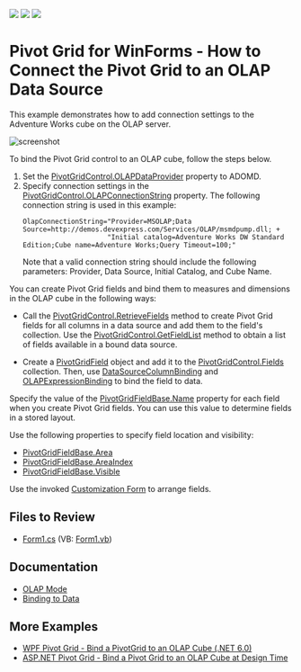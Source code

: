 <!-- default badges list -->
![](https://img.shields.io/endpoint?url=https://codecentral.devexpress.com/api/v1/VersionRange/128581726/22.1.3%2B)
[![](https://img.shields.io/badge/Open_in_DevExpress_Support_Center-FF7200?style=flat-square&logo=DevExpress&logoColor=white)](https://supportcenter.devexpress.com/ticket/details/T344546)
[![](https://img.shields.io/badge/📖_How_to_use_DevExpress_Examples-e9f6fc?style=flat-square)](https://docs.devexpress.com/GeneralInformation/403183)
<!-- default badges end -->
# Pivot Grid for WinForms - How to Connect the Pivot Grid to an OLAP Data Source

This example demonstrates how to add connection settings to the Adventure Works cube on the OLAP server.


![screenshot](images/screenshot.png)

To bind the Pivot Grid control to an OLAP cube, follow the steps below.

1. Set the [PivotGridControl.OLAPDataProvider](https://docs.devexpress.com/WindowsForms/DevExpress.XtraPivotGrid.PivotGridControl.OLAPDataProvider) property to ADOMD.
2. Specify connection settings in the [PivotGridControl.OLAPConnectionString](https://docs.devexpress.com/WindowsForms/DevExpress.XtraPivotGrid.PivotGridControl.OLAPConnectionString) property. The following connection string is used in this example:
    ```
    OlapConnectionString="Provider=MSOLAP;Data Source=http://demos.devexpress.com/Services/OLAP/msmdpump.dll; +
                         "Initial catalog=Adventure Works DW Standard Edition;Cube name=Adventure Works;Query Timeout=100;"
    ``` 
    Note that a valid connection string should include the following parameters: Provider, Data Source, Initial Catalog, and Cube Name.


You can create Pivot Grid fields and bind them to measures and dimensions in the OLAP cube in the following ways:

- Call the [PivotGridControl.RetrieveFields](https://docs.devexpress.com/WindowsForms/DevExpress.XtraPivotGrid.PivotGridControl.RetrieveFields(DevExpress.XtraPivotGrid.PivotArea-System.Boolean)) method to create Pivot Grid fields for all columns in a data source and add them to the field's collection. Use the [PivotGridControl.GetFieldList](https://docs.devexpress.com/WindowsForms/DevExpress.XtraPivotGrid.PivotGridControl.GetFieldList) method to obtain a list of fields available in a bound data source.

- Create a [PivotGridField](https://docs.devexpress.com/WindowsForms/DevExpress.XtraPivotGrid.PivotGridField) object and add it to the [PivotGridControl.Fields](https://docs.devexpress.com/WindowsForms/DevExpress.XtraPivotGrid.PivotGridControl.Fields) collection. Then, use [DataSourceColumnBinding](https://docs.devexpress.com/WindowsForms/DevExpress.XtraPivotGrid.DataSourceColumnBinding) and [OLAPExpressionBinding](https://docs.devexpress.com/WindowsForms/DevExpress.XtraPivotGrid.OLAPExpressionBinding) to bind the field to data.

Specify the value of the [PivotGridFieldBase.Name](https://docs.devexpress.com/CoreLibraries/DevExpress.XtraPivotGrid.PivotGridFieldBase.Name) property for each field when you create Pivot Grid fields. You can use this value to determine fields in a stored layout.

Use the following properties to specify field location and visibility:

- [PivotGridFieldBase.Area](https://docs.devexpress.com/CoreLibraries/DevExpress.XtraPivotGrid.PivotGridFieldBase.Area)
- [PivotGridFieldBase.AreaIndex](https://docs.devexpress.com/CoreLibraries/DevExpress.XtraPivotGrid.PivotGridFieldBase.AreaIndex)
- [PivotGridFieldBase.Visible](https://docs.devexpress.com/CoreLibraries/DevExpress.XtraPivotGrid.PivotGridFieldBase.Visible)

Use the invoked [Customization Form](https://docs.devexpress.com/WindowsForms/1805) to arrange fields.

## Files to Review

* [Form1.cs](./CS/WinOlapRetrieveFieldsExample/Form1.cs) (VB: [Form1.vb](./VB/WinOlapRetrieveFieldsExample/Form1.vb))

## Documentation

- [OLAP Mode](https://docs.devexpress.com/CoreLibraries/403809/devexpress-pivot-grid-core-library/pivot-grid-modes/olap-mode)
- [Binding to Data](https://docs.devexpress.com/WindowsForms/1842/controls-and-libraries/pivot-grid/binding-to-data)

## More Examples 

- [WPF Pivot Grid - Bind a PivotGrid to an OLAP Cube (.NET 6.0)](https://github.com/DevExpress-Examples/wpf-pivot-grid-connect-to-an-olap-cube-net6)
- [ASP.NET Pivot Grid - Bind a Pivot Grid to an OLAP Cube at Design Time](https://github.com/DevExpress-Examples/aspnet-pivot-grid-getting-started-bind-a-pivot-grid-to-an-olap-cube-runtime-sample-t540972)


